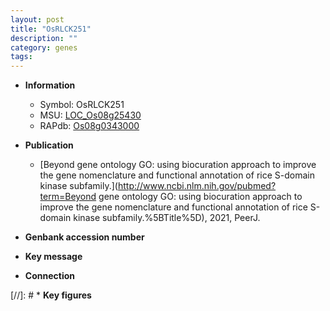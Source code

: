 ```yaml
---
layout: post
title: "OsRLCK251"
description: ""
category: genes
tags: 
---
```


* **Information**  
    + Symbol: OsRLCK251  
    + MSU: [LOC_Os08g25430](http://rice.uga.edu/cgi-bin/ORF_infopage.cgi?orf=LOC_Os08g25430)  
    + RAPdb: [Os08g0343000](http://rapdb.dna.affrc.go.jp/viewer/gbrowse_details/irgsp1?name=Os08g0343000)  

* **Publication**  
    + [Beyond gene ontology GO: using biocuration approach to improve the gene nomenclature and functional annotation of rice S-domain kinase subfamily.](http://www.ncbi.nlm.nih.gov/pubmed?term=Beyond gene ontology GO: using biocuration approach to improve the gene nomenclature and functional annotation of rice S-domain kinase subfamily.%5BTitle%5D), 2021, PeerJ.

* **Genbank accession number**  

* **Key message**  

* **Connection**  

[//]: # * **Key figures**  


